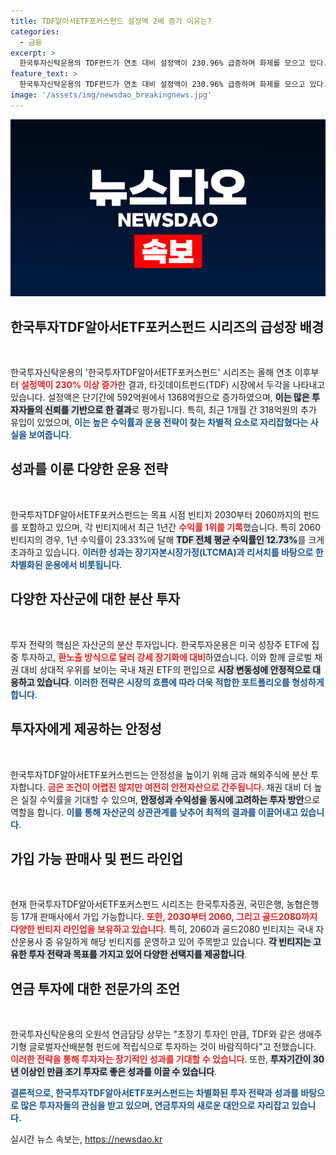 ```yaml
---
title: TDF알아서ETF포커스펀드 설정액 2배 증가 이유는?
categories:
  - 금융
excerpt: >
  한국투자신탁운용의 TDF펀드가 연초 대비 설정액이 230.96% 급증하며 화제를 모으고 있다. 특히, 2060 빈티지 펀드는 1년 수익률이 23.33%로 기적적인 실적을 기록, 안전 자산의 중요성을 다시금 입증하고 있다. 지금 바로 투자 기회를 잡아보세요!
feature_text: >
  한국투자신탁운용의 TDF펀드가 연초 대비 설정액이 230.96% 급증하며 화제를 모으고 있다. 특히, 2060 빈티지 펀드는 1년 수익률이 23.33%로 기적적인 실적을 기록, 안전 자산의 중요성을 다시금 입증하고 있다. 지금 바로 투자 기회를 잡아보세요!
image: '/assets/img/newsdao_breakingnews.jpg'
---
```


<p><img src="/assets/img/newsdao_breakingnews.jpg" alt="ranknews 속보" /></p>

<h2 data-ke-size="size26">한국투자TDF알아서ETF포커스펀드 시리즈의 급성장 배경</h2>

<p data-ke-size="size16">&nbsp;</p>  

<p>한국투자신탁운용의 '한국투자TDF알아서ETF포커스펀드' 시리즈는 올해 연초 이후부터 <b><span style="color: #ee2323;">설정액이 230% 이상 증가</span></b>한 결과, 타깃데이트펀드(TDF) 시장에서 두각을 나타내고 있습니다. 설정액은 단기간에 592억원에서 1368억원으로 증가하였으며, <b><span style="background-color: #21538527;">이는 많은 투자자들의 신뢰를 기반으로 한 결과</span></b>로 평가됩니다. 특히, 최근 1개월 간 318억원의 추가 유입이 있었으며, <b><span style="color: #1a5490;">이는 높은 수익률과 운용 전략이 찾는 차별적 요소로 자리잡혔다는 사실을 보여줍니다</span></b>.</p>

<h2 data-ke-size="size26">성과를 이룬 다양한 운용 전략</h2>

<p data-ke-size="size16">&nbsp;</p>  

<p>한국투자TDF알아서ETF포커스펀드는 목표 시점 빈티지 2030부터 2060까지의 펀드를 포함하고 있으며, 각 빈티지에서 최근 1년간 <b><span style="color: #ee2323;">수익률 1위를 기록</span></b>했습니다. 특히 2060 빈티지의 경우, 1년 수익률이 23.33%에 달해 <b><span style="background-color: #21538527;">TDF 전체 평균 수익률인 12.73%</span></b>를 크게 초과하고 있습니다. <b><span style="color: #1a5490;">이러한 성과는 장기자본시장가정(LTCMA)과 리서치를 바탕으로 한 차별화된 운용에서 비롯됩니다</span></b>.</p>

<h2 data-ke-size="size26">다양한 자산군에 대한 분산 투자</h2>

<p data-ke-size="size16">&nbsp;</p>  

<p>투자 전략의 핵심은 자산군의 분산 투자입니다. 한국투자운용은 미국 성장주 ETF에 집중 투자하고, <b><span style="color: #ee2323;">환노출 방식으로 달러 강세 장기화에 대비</span></b>하였습니다. 이와 함께 글로벌 채권 대비 상대적 우위를 보이는 국내 채권 ETF의 편입으로 <b><span style="background-color: #21538527;">시장 변동성에 안정적으로 대응하고 있습니다</span></b>. <b><span style="color: #1a5490;">이러한 전략은 시장의 흐름에 따라 더욱 적합한 포트폴리오를 형성하게 합니다</span></b>.</p>

<h2 data-ke-size="size26">투자자에게 제공하는 안정성</h2>

<p data-ke-size="size16">&nbsp;</p>  

<p>한국투자TDF알아서ETF포커스펀드는 안정성을 높이기 위해 금과 해외주식에 분산 투자합니다. <b><span style="color: #ee2323;">금은 조건이 어렵진 않지만 여전히 안전자산으로 간주됩니다</span></b>. 채권 대비 더 높은 실질 수익률을 기대할 수 있으며, <b><span style="background-color: #21538527;">안정성과 수익성을 동시에 고려하는 투자 방안</span></b>으로 역할을 합니다. <b><span style="color: #1a5490;">이를 통해 자산군의 상관관계를 낮추어 최적의 결과를 이끌어내고 있습니다</span></b>.</p>

<h2 data-ke-size="size26">가입 가능 판매사 및 펀드 라인업</h2>

<p data-ke-size="size16">&nbsp;</p>  

<p>현재 한국투자TDF알아서ETF포커스펀드 시리즈는 한국투자증권, 국민은행, 농협은행 등 17개 판매사에서 가입 가능합니다. <b><span style="color: #ee2323;">또한, 2030부터 2060, 그리고 골드2080까지 다양한 빈티지 라인업을 보유하고 있습니다</span></b>. 특히, 2060과 골드2080 빈티지는 국내 자산운용사 중 유일하게 해당 빈티지를 운영하고 있어 주목받고 있습니다. <b><span style="background-color: #21538527;">각 빈티지는 고유한 투자 전략과 목표를 가지고 있어 다양한 선택지를 제공합니다</span></b>.</p>

<h2 data-ke-size="size26">연금 투자에 대한 전문가의 조언</h2>

<p data-ke-size="size16">&nbsp;</p>  

<p>한국투자신탁운용의 오원석 연금담당 상무는 "초장기 투자인 만큼, TDF와 같은 생애주기형 글로벌자산배분형 펀드에 적립식으로 투자하는 것이 바람직하다"고 전했습니다. <b><span style="color: #ee2323;">이러한 전략을 통해 투자자는 장기적인 성과를 기대할 수 있습니다</span></b>. 또한, <b><span style="background-color: #21538527;">투자기간이 30년 이상인 만큼 조기 투자로 좋은 성과를 이끌 수 있습니다</span></b>.</p>

<p><b><span style="color: #1a5490;">결론적으로, 한국투자TDF알아서ETF포커스펀드는 차별화된 투자 전략과 성과를 바탕으로 많은 투자자들의 관심을 받고 있으며, 연금투자의 새로운 대안으로 자리잡고 있습니다.</span></b></p>
실시간 뉴스 속보는, <a href="https://newsdao.kr" rel="dofollow">https://newsdao.kr</a>


